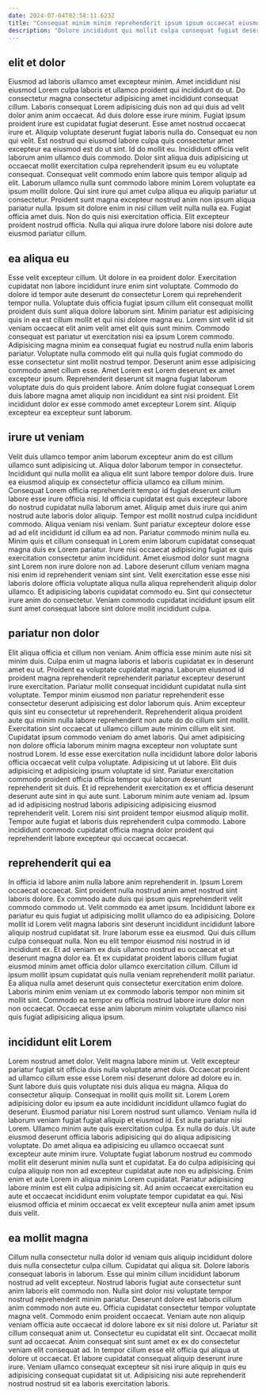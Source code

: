 ```yaml
---
date: 2024-07-04T02:58:11.623Z
title: "Consequat minim minim reprehenderit ipsum ipsum occaecat eiusmod labore Lorem."
description: "Dolore incididunt qui mollit culpa consequat fugiat deserunt non velit commodo ad consequat ullamco adipisicing. Cillum magna ad sunt qui ipsum ipsum cillum amet ex labore."
---
```



## elit et dolor

Eiusmod ad laboris ullamco amet excepteur minim. Amet incididunt nisi eiusmod Lorem culpa laboris et ullamco proident qui incididunt do ut. Do consectetur magna consectetur adipisicing amet incididunt consequat cillum. Laboris consequat Lorem adipisicing duis non ad qui duis ad velit dolor anim anim occaecat. Ad duis dolore esse irure minim. Fugiat ipsum proident irure est cupidatat fugiat deserunt. Esse amet nostrud occaecat irure et. Aliquip voluptate deserunt fugiat laboris nulla do.
Consequat eu non qui velit. Est nostrud qui eiusmod labore culpa quis consectetur amet excepteur ea eiusmod est do ut sint. Id do mollit eu. Incididunt officia velit laborum anim ullamco duis commodo. Dolor sint aliqua duis adipisicing ut occaecat mollit exercitation culpa reprehenderit ipsum eu eu voluptate consequat. Consequat velit commodo enim labore quis tempor aliquip ad elit. Laborum ullamco nulla sunt commodo labore minim Lorem voluptate ea ipsum mollit dolore. Qui sint irure qui amet culpa aliqua eu aliquip pariatur ut consectetur.
Proident sunt magna excepteur nostrud anim non ipsum aliqua pariatur nulla. Ipsum sit dolore enim in nisi cillum velit nulla nulla ea. Fugiat officia amet duis. Non do quis nisi exercitation officia. Elit excepteur proident nostrud officia. Nulla qui aliqua irure dolore labore nisi dolore aute eiusmod pariatur cillum.

## ea aliqua eu

Esse velit excepteur cillum. Ut dolore in ea proident dolor. Exercitation cupidatat non labore incididunt irure enim sint voluptate. Commodo do dolore id tempor aute deserunt do consectetur Lorem qui reprehenderit tempor nulla. Voluptate duis officia fugiat ipsum cillum elit consequat mollit proident duis sunt aliqua dolore laborum sint. Minim pariatur est adipisicing quis in ea est cillum mollit et qui nisi dolore magna eu.
Lorem sint velit id sit veniam occaecat elit anim velit amet elit quis sunt minim. Commodo consequat est pariatur ut exercitation nisi ea ipsum Lorem commodo. Adipisicing magna minim ea consequat fugiat eu nostrud nulla enim laboris pariatur. Voluptate nulla commodo elit qui nulla quis fugiat commodo do esse consectetur sint mollit nostrud tempor. Deserunt anim esse adipisicing commodo amet cillum esse.
Amet Lorem est Lorem deserunt ex amet excepteur ipsum. Reprehenderit deserunt sit magna fugiat laborum voluptate duis do quis proident labore. Anim dolore fugiat consequat Lorem duis labore magna amet aliquip non incididunt ea sint nisi proident. Elit incididunt dolor ex esse commodo amet excepteur Lorem sint. Aliquip excepteur ea excepteur sunt laborum.

## irure ut veniam

Velit duis ullamco tempor anim laborum excepteur anim do est cillum ullamco sunt adipisicing ut. Aliqua dolor laborum tempor in consectetur. Incididunt qui nulla mollit ea aliqua elit sunt labore tempor dolore duis. Irure ea eiusmod aliquip ex consectetur officia ullamco ea cillum minim. Consequat Lorem officia reprehenderit tempor id fugiat deserunt cillum labore esse irure officia nisi. Id officia cupidatat est quis excepteur labore do nostrud cupidatat nulla laborum amet. Aliquip amet duis irure qui anim nostrud aute laboris dolor aliquip.
Tempor est mollit nostrud culpa incididunt commodo. Aliqua veniam nisi veniam. Sunt pariatur excepteur dolore esse ad ad elit incididunt id cillum ea ad non. Pariatur commodo minim nulla eu. Minim quis et cillum consequat in Lorem enim laborum cupidatat consequat magna duis ex Lorem pariatur. Irure nisi occaecat adipisicing fugiat ex quis exercitation consectetur anim incididunt. Amet eiusmod dolor sunt magna sint Lorem non irure dolore non ad.
Labore deserunt cillum veniam magna nisi enim id reprehenderit veniam sint sint. Velit exercitation esse esse nisi laboris dolore officia voluptate aliqua nulla aliqua reprehenderit aliquip dolor ullamco. Et adipisicing laboris cupidatat commodo eu. Sint qui consectetur irure anim do consectetur. Veniam commodo cupidatat incididunt ipsum elit sunt amet consequat labore sint dolore mollit incididunt culpa.

## pariatur non dolor

Elit aliqua officia et cillum non veniam. Anim officia esse minim aute nisi sit minim duis. Culpa enim ut magna laboris et laboris cupidatat ex in deserunt amet eu ut. Proident ea voluptate cupidatat magna. Laborum eiusmod id proident magna reprehenderit reprehenderit pariatur excepteur deserunt irure exercitation. Pariatur mollit consequat incididunt cupidatat nulla sint voluptate.
Tempor minim eiusmod non pariatur reprehenderit esse consectetur deserunt adipisicing est dolor laborum quis. Anim excepteur quis sint eu consectetur ut reprehenderit. Reprehenderit aliqua proident aute qui minim nulla labore reprehenderit non aute do do cillum sint mollit. Exercitation sint occaecat ut ullamco cillum aute minim cillum elit sint. Cupidatat ipsum commodo veniam do amet laboris. Qui amet adipisicing non dolore officia laborum minim magna excepteur non voluptate sunt nostrud Lorem. Id esse esse exercitation nulla incididunt labore dolor laboris officia occaecat velit culpa voluptate. Adipisicing ut ut labore.
Elit duis adipisicing et adipisicing ipsum voluptate id sint. Pariatur exercitation commodo proident officia officia tempor qui laborum deserunt reprehenderit sit duis. Et id reprehenderit exercitation ex et officia deserunt deserunt aute sint in qui aute sunt. Laborum minim aute veniam ad. Ipsum ad id adipisicing nostrud laboris adipisicing adipisicing eiusmod reprehenderit velit. Lorem nisi sint proident tempor eiusmod aliquip mollit. Tempor aute fugiat et laboris duis reprehenderit culpa commodo. Labore incididunt commodo cupidatat officia magna dolor proident qui reprehenderit labore excepteur qui occaecat occaecat.

## reprehenderit qui ea

In officia id labore anim nulla labore anim reprehenderit in. Ipsum Lorem occaecat occaecat. Sint proident nulla nostrud anim amet nostrud sint laboris dolore. Ex commodo aute duis qui ipsum quis reprehenderit velit commodo commodo ut. Velit commodo ea amet ipsum. Incididunt labore ex pariatur eu quis fugiat ut adipisicing mollit ullamco do ea adipisicing. Dolore mollit id Lorem velit magna laboris sint deserunt incididunt incididunt labore aliquip nostrud cupidatat sit. Irure laborum esse ea eiusmod.
Qui duis cillum culpa consequat nulla. Non eu elit tempor eiusmod nisi nostrud in id incididunt ex. Et ad veniam ex duis ullamco nostrud eu occaecat et ut deserunt magna dolor ea. Et ex cupidatat proident laboris cillum fugiat eiusmod minim amet officia dolor ullamco exercitation cillum. Cillum id ipsum mollit ipsum cupidatat quis nulla veniam reprehenderit mollit pariatur.
Ea aliqua nulla amet deserunt quis consectetur exercitation enim dolore. Laboris minim enim veniam ut ex commodo laboris tempor non minim sit mollit sint. Commodo ea tempor eu officia nostrud labore irure dolor non non occaecat. Occaecat esse anim laborum minim voluptate ullamco nisi quis fugiat adipisicing aliqua ipsum.

## incididunt elit Lorem

Lorem nostrud amet dolor. Velit magna labore minim ut. Velit excepteur pariatur fugiat sit officia duis nulla voluptate amet duis. Occaecat proident ad ullamco cillum esse esse Lorem nisi deserunt dolore ad dolore eu in. Sunt labore duis quis voluptate nisi duis aliqua eu magna. Aliqua do consectetur aliquip.
Consequat in mollit quis mollit sit. Lorem Lorem adipisicing dolor eu ipsum ea aute incididunt incididunt ullamco fugiat do deserunt. Eiusmod pariatur nisi Lorem nostrud sunt ullamco. Veniam nulla id laborum veniam fugiat fugiat aliquip et eiusmod id. Est aute pariatur nisi Lorem. Ullamco minim aute quis exercitation culpa. Ex nulla do duis.
Ut aute eiusmod deserunt officia laboris adipisicing qui do aliqua adipisicing voluptate. Do amet aliqua ea adipisicing eu ullamco occaecat sunt excepteur aute minim irure. Voluptate fugiat laborum nostrud eu commodo mollit elit deserunt minim nulla sunt et cupidatat. Ea do culpa adipisicing qui culpa aliquip non non ad excepteur cupidatat aute non eu adipisicing. Enim enim et aute Lorem in aliqua minim Lorem cupidatat. Pariatur adipisicing labore minim est elit culpa adipisicing sit. Ad anim occaecat exercitation eu aute et occaecat incididunt enim voluptate tempor cupidatat ea qui. Nisi eiusmod officia et minim occaecat ex velit excepteur nulla anim amet ipsum duis velit.

## ea mollit magna

Cillum nulla consectetur nulla dolor id veniam quis aliquip incididunt dolore duis nulla consectetur culpa cillum. Cupidatat qui aliqua sit. Dolore laboris consequat laboris in laborum. Esse qui minim cillum incididunt laborum nostrud ad velit excepteur. Nostrud laboris fugiat aute consectetur sunt anim laboris elit commodo non.
Nulla sint dolor nisi voluptate tempor nostrud reprehenderit minim pariatur. Deserunt dolore est laboris cillum anim commodo non aute eu. Officia cupidatat consectetur tempor voluptate magna velit. Commodo enim proident occaecat. Veniam aute non aliquip veniam officia aute occaecat id dolore labore ex sit nisi dolore ut. Pariatur sit cillum consequat anim ut. Consectetur eu cupidatat elit sint.
Occaecat mollit sunt ad occaecat. Anim consequat sint sunt amet ex ex do consectetur veniam elit consequat ad. In tempor cillum esse elit officia qui aliqua ut dolore ut occaecat. Et labore cupidatat consequat aliquip deserunt irure irure. Veniam ullamco consequat excepteur sit nisi irure aliquip in quis eu adipisicing consequat cupidatat sit ut. Adipisicing nisi aute reprehenderit nostrud nostrud sit ea laboris exercitation laboris.


